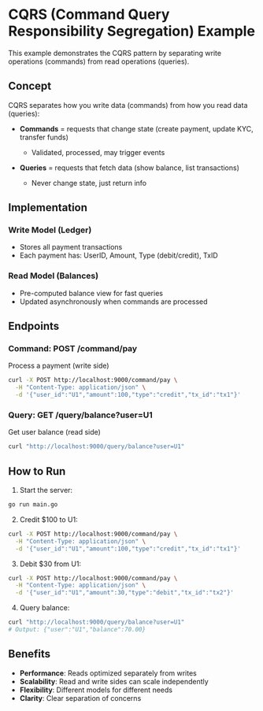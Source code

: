 # CQRS (Command Query Responsibility Segregation) Example

This example demonstrates the CQRS pattern by separating write operations (commands) from read operations (queries).

## Concept

CQRS separates how you write data (commands) from how you read data (queries):

- **Commands** = requests that change state (create payment, update KYC, transfer funds)
  - Validated, processed, may trigger events

- **Queries** = requests that fetch data (show balance, list transactions)
  - Never change state, just return info

## Implementation

### Write Model (Ledger)
- Stores all payment transactions
- Each payment has: UserID, Amount, Type (debit/credit), TxID

### Read Model (Balances)
- Pre-computed balance view for fast queries
- Updated asynchronously when commands are processed

## Endpoints

### Command: POST /command/pay
Process a payment (write side)

```bash
curl -X POST http://localhost:9000/command/pay \
  -H "Content-Type: application/json" \
  -d '{"user_id":"U1","amount":100,"type":"credit","tx_id":"tx1"}'
```

### Query: GET /query/balance?user=U1
Get user balance (read side)

```bash
curl "http://localhost:9000/query/balance?user=U1"
```

## How to Run

1. Start the server:
```bash
go run main.go
```

2. Credit $100 to U1:
```bash
curl -X POST http://localhost:9000/command/pay \
  -H "Content-Type: application/json" \
  -d '{"user_id":"U1","amount":100,"type":"credit","tx_id":"tx1"}'
```

3. Debit $30 from U1:
```bash
curl -X POST http://localhost:9000/command/pay \
  -H "Content-Type: application/json" \
  -d '{"user_id":"U1","amount":30,"type":"debit","tx_id":"tx2"}'
```

4. Query balance:
```bash
curl "http://localhost:9000/query/balance?user=U1"
# Output: {"user":"U1","balance":70.00}
```

## Benefits

- **Performance**: Reads optimized separately from writes
- **Scalability**: Read and write sides can scale independently
- **Flexibility**: Different models for different needs
- **Clarity**: Clear separation of concerns